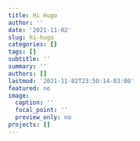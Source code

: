 ```yaml
---
title: Hi Hugo
author: ''
date: '2021-11-02'
slug: hi-hugo
categories: []
tags: []
subtitle: ''
summary: ''
authors: []
lastmod: '2021-11-02T23:50:14-03:00'
featured: no
image:
  caption: ''
  focal_point: ''
  preview_only: no
projects: []
---
```

